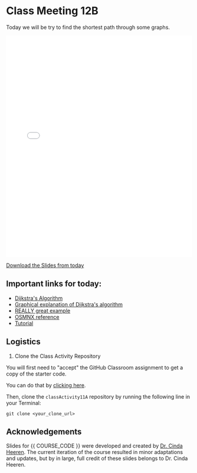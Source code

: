 # Class Meeting 12B

Today we will be try to find the shortest path through some graphs.

<div>
<iframe src="../../Lec17_StateSpace.pdf" width="100%" height="600px" frameBorder="0"> </iframe>
</div>

[Download the Slides from today](https://github.com/ubc-cs/cpsc203/raw/main/files/Lec18_Maps.pdf)

## Important links for today:

- [Dijkstra's Algorithm](https://en.wikipedia.org/wiki/Dijkstra%27s_algorithm)
- [Graphical explanation of Dijkstra's algorithm](https://www.geeksforgeeks.org/dijkstras-shortest-path-algorithm-greedy-algo-7/)
- [REALLY great example](https://www.youtube.com/watch?v=wsSEKm-rU6U)
- [OSMNX reference](https://github.com/gboeing/osmnx-examples/tree/master/notebooks)
- [Tutorial](https://gist.github.com/psychemedia/b49c49da365666ba9199d2e27d002d07)

<!-- 
## Optional links for today
-->

## Logistics

1. Clone the Class Activity Repository

You will first need to "accept" the GitHub Classroom assignment to get a copy of the starter code.

You can do that by [clicking here](https://classroom.github.com/a/ZEaSSumI).

Then, clone the `classActivity11A` repository by running the following line in your Terminal:

```
git clone <your_clone_url>
```

## Acknowledgements

Slides for {{ COURSE_CODE }} were developed and created by [Dr. Cinda Heeren](https://www.cs.ubc.ca/people/cinda-heeren). The current iteration of the course resulted in minor adaptations and updates, but by in large, full credit of these slides belongs to Dr. Cinda Heeren.